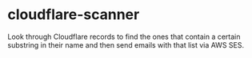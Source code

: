 # cloudflare-scanner
Look through Cloudflare records to find the ones that contain a certain substring in their name and
then send emails with that list via AWS SES.
